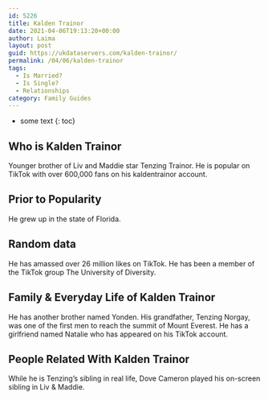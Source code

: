 ```yaml
---
id: 5226
title: Kalden Trainor
date: 2021-04-06T19:13:20+00:00
author: Laima
layout: post
guid: https://ukdataservers.com/kalden-trainor/
permalink: /04/06/kalden-trainor
tags:
  - Is Married?
  - Is Single?
  - Relationships
category: Family Guides
---
```


* some text
{: toc}


## Who is Kalden Trainor
                  
                  
                  
Younger brother of Liv and Maddie star Tenzing Trainor. He is popular on TikTok with over 600,000 fans on his kaldentrainor account. 
                  
              
            
              
            
                
                
                
## Prior to Popularity
                  
                  
                  
He grew up in the state of Florida. 
                  
              
            
              
            
                
                
                
## Random data
                  
                  
                  
He has amassed over 26 million likes on TikTok. He has been a member of the TikTok group The University of Diversity. 
                  
              
            
              
            
                
                
                
## Family & Everyday Life of Kalden Trainor
                  
                  
                  
He has another brother named Yonden. His grandfather, Tenzing Norgay, was one of the first men to reach the summit of Mount Everest. He has a girlfriend named Natalie who has appeared on his TikTok account.
                  
              
            
              
            
                
                
                
## People Related With Kalden Trainor
                  
                  
                  
While he is Tenzing&#8217;s sibling in real life, Dove Cameron played his on-screen sibling in Liv & Maddie.
                  
              
            
              
            
                
              
            
              
              
            
            
              
            
          
          
          